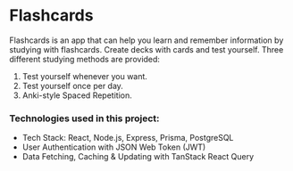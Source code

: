 # Flashcards

Flashcards is an app that can help you learn and remember information by studying with flashcards. Create decks with cards and test yourself. Three different studying methods are provided:
1. Test yourself whenever you want.
2. Test yourself once per day.
3. Anki-style Spaced Repetition.

### Technologies used in this project:
- Tech Stack: React, Node.js, Express, Prisma, PostgreSQL
- User Authentication with JSON Web Token (JWT)
- Data Fetching, Caching & Updating with TanStack React Query
